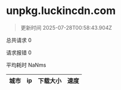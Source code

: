 
  # unpkg.luckincdn.com

  > 更新时间 2025-07-28T00:58:43.904Z
  
  总共请求 0

  请求报错 0

  平均耗时 NaNms

|城市|ip|下载大小|速度|
|-----|----------|---|---|

  